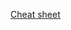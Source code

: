 
[Cheat sheet](https://therootcompany.com/blog/mssql-cheat-sheet/#:~:text=MS%20SQL%20Server%20Cheat%20Sheet%201%20Install%20MS,Port%20Forward%205%20Backups%20CIFS%20Backup%20CSV%20Export)
